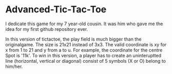 # Advanced-Tic-Tac-Toe

I dedicate this game for my 7 year-old cousin. It was him who gave me the idea for my first github repository ever.

In this version of tictactoe, the play field is much bigger than the originalgame. The size is 21x21 instead of 3x3. The valid coordinate is xy for x from 1 to 21 and y from a to u. For example, the coordinate for the centre Spot is '11k'.
    To win in this version, a player has to create an uninteruptted line (horizontal, vertical or diagonal) consist of 5 symbols (X or O) belong to him/her.
